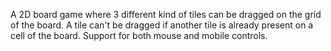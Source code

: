A 2D board game where 3 different kind of tiles can be dragged on the grid of the board. A tile can't be dragged if another tile is already present on a cell of the board.
Support for both mouse and mobile controls.